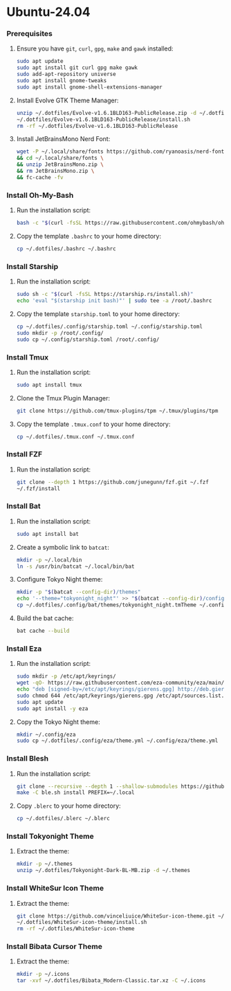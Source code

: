 # Ubuntu-24.04

### Prerequisites

1. Ensure you have `git`, `curl`, `gpg`, `make` and `gawk` installed:

    ```sh
    sudo apt update
    sudo apt install git curl gpg make gawk
    sudo add-apt-repository universe
    sudo apt install gnome-tweaks
    sudo apt install gnome-shell-extensions-manager
    ```

2. Install Evolve GTK Theme Manager:

    ```sh
    unzip ~/.dotfiles/Evolve-v1.6.1BLD163-PublicRelease.zip -d ~/.dotfiles
    ~/.dotfiles/Evolve-v1.6.1BLD163-PublicRelease/install.sh
    rm -rf ~/.dotfiles/Evolve-v1.6.1BLD163-PublicRelease
    ```

3.  Install JetBrainsMono Nerd Font:

    ```sh
    wget -P ~/.local/share/fonts https://github.com/ryanoasis/nerd-fonts/releases/download/v3.0.2/JetBrainsMono.zip \
    && cd ~/.local/share/fonts \
    && unzip JetBrainsMono.zip \
    && rm JetBrainsMono.zip \
    && fc-cache -fv
    ```

### Install Oh-My-Bash

1. Run the installation script:

    ```sh
    bash -c "$(curl -fsSL https://raw.githubusercontent.com/ohmybash/oh-my-bash/master/tools/install.sh)"
    ```

2. Copy the template `.bashrc` to your home directory:

    ```sh
    cp ~/.dotfiles/.bashrc ~/.bashrc
    ```

### Install Starship

1. Run the installation script:

    ```sh
    sudo sh -c "$(curl -fsSL https://starship.rs/install.sh)"
    echo 'eval "$(starship init bash)"' | sudo tee -a /root/.bashrc
    ```

2. Copy the template `starship.toml` to your home directory:

    ```sh
    cp ~/.dotfiles/.config/starship.toml ~/.config/starship.toml
    sudo mkdir -p /root/.config/
    sudo cp ~/.config/starship.toml /root/.config/
    ```

### Install Tmux

1. Run the installation script:

    ```sh
    sudo apt install tmux
    ```

2. Clone the Tmux Plugin Manager:

    ```sh
    git clone https://github.com/tmux-plugins/tpm ~/.tmux/plugins/tpm
    ```

3. Copy the template `.tmux.conf` to your home directory:

    ```sh
    cp ~/.dotfiles/.tmux.conf ~/.tmux.conf
    ```

### Install FZF

1. Run the installation script:

    ```sh
    git clone --depth 1 https://github.com/junegunn/fzf.git ~/.fzf
    ~/.fzf/install
    ```

### Install Bat

1. Run the installation script:

    ```sh
    sudo apt install bat
    ```

2. Create a symbolic link to `batcat`:

    ```sh
    mkdir -p ~/.local/bin
    ln -s /usr/bin/batcat ~/.local/bin/bat
    ```

3. Configure Tokyo Night theme:

    ```sh
    mkdir -p "$(batcat --config-dir)/themes"
    echo '--theme="tokyonight_night"' >> "$(batcat --config-dir)/config"
    cp ~/.dotfiles/.config/bat/themes/tokyonight_night.tmTheme ~/.config/bat/themes/tokyonight_night.tmTheme
    ```

4. Build the bat cache:

    ```sh
    bat cache --build
    ```

### Install Eza

1. Run the installation script:

    ```sh
    sudo mkdir -p /etc/apt/keyrings/
    wget -qO- https://raw.githubusercontent.com/eza-community/eza/main/deb.asc | sudo gpg --dearmor -o /etc/apt/keyrings/gierens.gpg
    echo "deb [signed-by=/etc/apt/keyrings/gierens.gpg] http://deb.gierens.de stable main" | sudo tee /etc/apt/sources.list.d/gierens.list
    sudo chmod 644 /etc/apt/keyrings/gierens.gpg /etc/apt/sources.list.d/gierens.list
    sudo apt update
    sudo apt install -y eza
    ```

2. Copy the Tokyo Night theme:

    ```sh
    mkdir ~/.config/eza
    sudo cp ~/.dotfiles/.config/eza/theme.yml ~/.config/eza/theme.yml
    ```

### Install Blesh

1. Run the installation script:

    ```sh
    git clone --recursive --depth 1 --shallow-submodules https://github.com/akinomyoga/ble.sh.git
    make -C ble.sh install PREFIX=~/.local
    ```

2. Copy `.blerc` to your home directory:

    ```sh
    cp ~/.dotfiles/.blerc ~/.blerc
    ```

### Install Tokyonight Theme

1. Extract the theme:

    ```sh
    mkdir -p ~/.themes
    unzip ~/.dotfiles/Tokyonight-Dark-BL-MB.zip -d ~/.themes
    ```

### Install WhiteSur Icon Theme

1. Extract the theme:

    ```sh
    git clone https://github.com/vinceliuice/WhiteSur-icon-theme.git ~/.dotfiles
    ~/.dotfiles/WhiteSur-icon-theme/install.sh
    rm -rf ~/.dotfiles/WhiteSur-icon-theme
    ```

### Install Bibata Cursor Theme

1. Extract the theme:

    ```sh
    mkdir -p ~/.icons
    tar -xvf ~/.dotfiles/Bibata_Modern-Classic.tar.xz -C ~/.icons
    ```